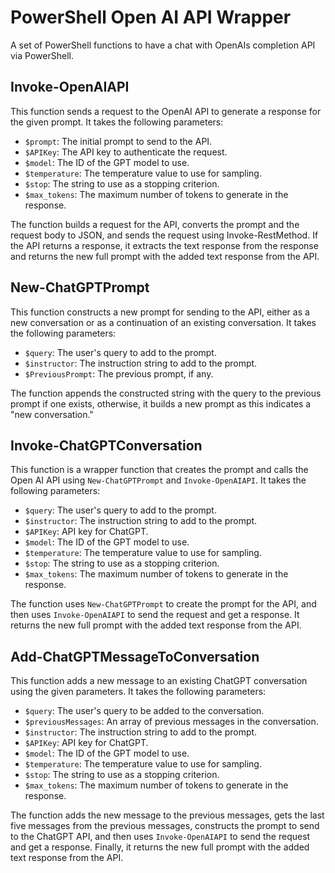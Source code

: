 # PowerShell Open AI API Wrapper
A set of PowerShell functions to have a chat with OpenAIs completion API via PowerShell.

## Invoke-OpenAIAPI

This function sends a request to the OpenAI API to generate a response for the given prompt. It takes the following parameters:

- `$prompt`: The initial prompt to send to the API.
- `$APIKey`: The API key to authenticate the request.
- `$model`: The ID of the GPT model to use.
- `$temperature`: The temperature value to use for sampling.
- `$stop`: The string to use as a stopping criterion.
- `$max_tokens`: The maximum number of tokens to generate in the response.

The function builds a request for the API, converts the prompt and the request body to JSON, and sends the request using Invoke-RestMethod. If the API returns a response, it extracts the text response from the response and returns the new full prompt with the added text response from the API.

## New-ChatGPTPrompt

This function constructs a new prompt for sending to the API, either as a new conversation or as a continuation of an existing conversation. It takes the following parameters:

- `$query`: The user's query to add to the prompt.
- `$instructor`: The instruction string to add to the prompt.
- `$PreviousPrompt`: The previous prompt, if any.

The function appends the constructed string with the query to the previous prompt if one exists, otherwise, it builds a new prompt as this indicates a "new conversation."

## Invoke-ChatGPTConversation

This function is a wrapper function that creates the prompt and calls the Open AI API using `New-ChatGPTPrompt` and `Invoke-OpenAIAPI`. It takes the following parameters:

- `$query`: The user's query to add to the prompt.
- `$instructor`: The instruction string to add to the prompt.
- `$APIKey`: API key for ChatGPT.
- `$model`: The ID of the GPT model to use.
- `$temperature`: The temperature value to use for sampling.
- `$stop`: The string to use as a stopping criterion.
- `$max_tokens`: The maximum number of tokens to generate in the response.

The function uses `New-ChatGPTPrompt` to create the prompt for the API, and then uses `Invoke-OpenAIAPI` to send the request and get a response. It returns the new full prompt with the added text response from the API.

## Add-ChatGPTMessageToConversation

This function adds a new message to an existing ChatGPT conversation using the given parameters. It takes the following parameters:

- `$query`: The user's query to be added to the conversation.
- `$previousMessages`: An array of previous messages in the conversation.
- `$instructor`: The instruction string to add to the prompt.
- `$APIKey`: API key for ChatGPT.
- `$model`: The ID of the GPT model to use.
- `$temperature`: The temperature value to use for sampling.
- `$stop`: The string to use as a stopping criterion.
- `$max_tokens`: The maximum number of tokens to generate in the response.

The function adds the new message to the previous messages, gets the last five messages from the previous messages, constructs the prompt to send to the ChatGPT API, and then uses `Invoke-OpenAIAPI` to send the request and get a response. Finally, it returns the new full prompt with the added text response from the API.
